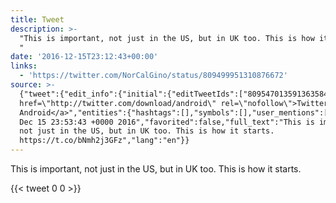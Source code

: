 ```yaml
---
title: Tweet
description: >-
  "This is important, not just in the US, but in UK too. This is how it starts.
  "
date: '2016-12-15T23:12:43+00:00'
links:
  - 'https://twitter.com/NorCalGino/status/809499951310876672'
source: >-
  {"tweet":{"edit_info":{"initial":{"editTweetIds":["809547013591363584"],"editableUntil":"2016-12-16T00:53:43.353Z","editsRemaining":"5","isEditEligible":true}},"retweeted":false,"source":"<a
  href=\"http://twitter.com/download/android\" rel=\"nofollow\">Twitter for
  Android</a>","entities":{"hashtags":[],"symbols":[],"user_mentions":[],"urls":[{"url":"https://t.co/bNmh2j3GFz","expanded_url":"https://twitter.com/NorCalGino/status/809499951310876672","display_url":"twitter.com/NorCalGino/sta…","indices":["77","100"]}]},"display_text_range":["0","100"],"favorite_count":"0","id_str":"809547013591363584","truncated":false,"retweet_count":"0","id":"809547013591363584","possibly_sensitive":false,"created_at":"Thu
  Dec 15 23:53:43 +0000 2016","favorited":false,"full_text":"This is important,
  not just in the US, but in UK too. This is how it starts.
  https://t.co/bNmh2j3GFz","lang":"en"}}
---
```

This is important, not just in the US, but in UK too. This is how it starts. 
    
{{< tweet 0 0 >}}
    
